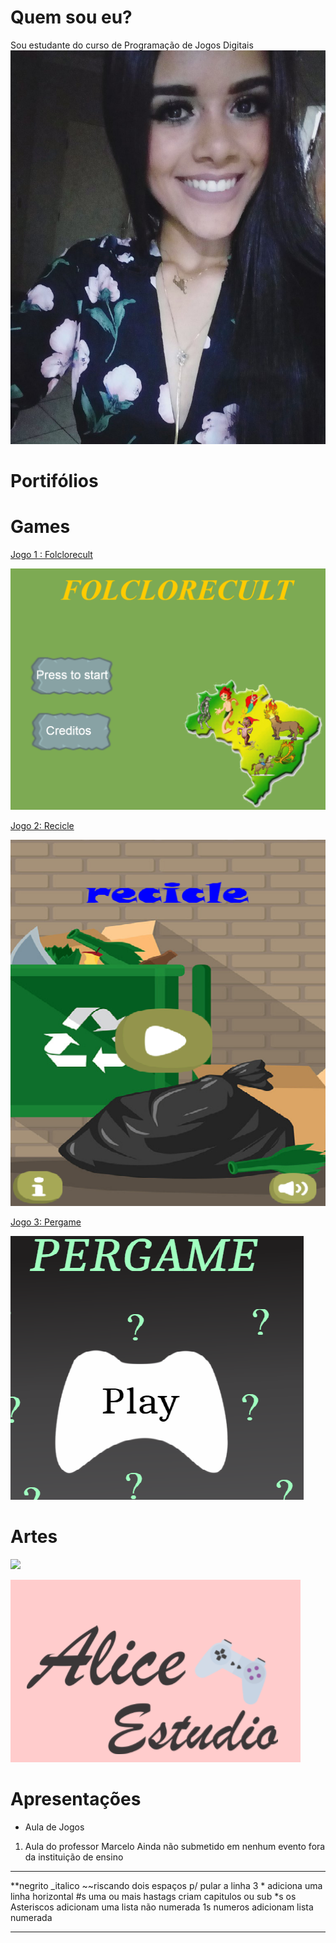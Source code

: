 


#  Quem sou eu?

Sou estudante do curso de Programação de Jogos Digitais
![](maria.jpg)

#  Portifólios

#  Games

[Jogo 1 : Folclorecult](https://eliciaa.github.io/Folclorecult)

![](folclorecult.png)

[Jogo 2:  Recicle](https://alicinhaa.github.io/Recicle)

![](Recicle.png)  

[Jogo 3:  Pergame](https://eliciaa.github.io/Pergame)

![](pergame.png)  

#  Artes 
![](https://www.google.com.br/search?q=pixel+art+gato&tbm=isch&tbo=u&source=univ&sa=X&ved=0ahUKEwirivC58JjZAhXCf5AKHfW0BPkQsAQIJw&biw=1920&bih=974#imgrc=kYzvpcmiyPp-cM:)

![](alices.png)

#  Apresentações
* Aula de Jogos 
1. Aula do professor  Marcelo  Ainda não submetido em nenhum evento fora da instituição de ensino

***


**negrito
_italico
~~riscando
  dois espaços p/ pular a linha 
  3 * adiciona uma linha horizontal
  #s uma ou mais hastags criam capitulos ou sub
  *s os Asteriscos adicionam uma lista não numerada 
  1s numeros adicionam lista numerada
  
  ***
